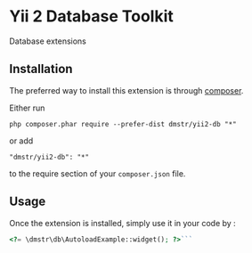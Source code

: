 Yii 2 Database Toolkit
======================
Database extensions

Installation
------------

The preferred way to install this extension is through [composer](http://getcomposer.org/download/).

Either run

```
php composer.phar require --prefer-dist dmstr/yii2-db "*"
```

or add

```
"dmstr/yii2-db": "*"
```

to the require section of your `composer.json` file.


Usage
-----

Once the extension is installed, simply use it in your code by  :

```php
<?= \dmstr\db\AutoloadExample::widget(); ?>```